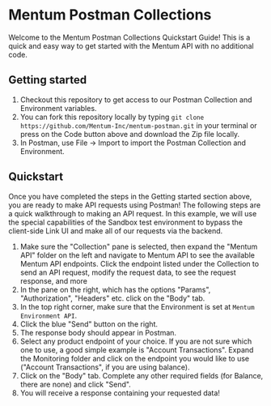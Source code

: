 # Mentum Postman Collections

Welcome to the Mentum Postman Collections Quickstart Guide! This is a quick and easy way to get started with the Mentum API with no additional code.

## Getting started

1. Checkout this repository to get access to our Postman Collection and Environment variables.
2. You can fork this repository locally by typing `git clone https://github.com/Mentum-Inc/mentum-postman.git` in your terminal or press on the Code button above and download the Zip file locally. 
3. In Postman, use File → Import to import the Postman Collection and Environment.

## Quickstart

Once you have completed the steps in the Getting started section above, you are ready to make API requests using Postman! The following steps are a quick walkthrough to making an API request. In this example, we will use the special capabilities of the Sandbox test environment to bypass the client-side Link UI and make all of our requests via the backend.

1. Make sure the "Collection" pane is selected, then expand the "Mentum API" folder on the left and navigate to Mentum API to see the available Mentum API endpoints. Click the endpoint listed under the Collection to send an API request, modify the request data, to see the request response, and more
2. In the pane on the right, which has the options "Params", "Authorization", "Headers" etc. click on the "Body" tab.
3. In the top right corner, make sure that the Environment is set at `Mentum Environment API`.
4. Click the blue "Send" button on the right.
5. The response body should appear in Postman.
6. Select any product endpoint of your choice. If you are not sure which one to use, a good simple example is "Account Transactions". Expand the Monitoring folder and click on the endpoint you would like to use ("Account Transactions", if you are using balance).
7. Click on the "Body" tab. Complete any other required fields (for Balance, there are none) and click "Send".
8. You will receive a response containing your requested data!
